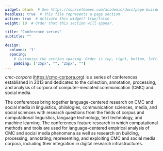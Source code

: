 ```yaml
---
widget: blank  # See https://sourcethemes.com/academic/docs/page-builder/
headless: true  # This file represents a page section.
active: true  # Activate this widget? true/false
weight: 10  # Order that this section will appear.

title: "Conference series"
subtitle: ""

design:
  columns: '1'
  spacing:
    # Customize the section spacing. Order is top, right, bottom, left.
    padding: ["25px", "", "25px", ""]
---
```


*cmc-corpora* (https://cmc-corpora.org) is a series of conferences established
in 2013 and dedicated to the collection, annotation, processing, and analysis
of corpora of computer-mediated communication (CMC) and social media.

The conferences bring together language-centered research on CMC and social
media in linguistics, philologies, communication sciences, media, and social
sciences with research questions from the fields of corpus and computational
linguistics, language technology, text technology, and machine learning. The
conferences feature research in which computational methods and tools are used
for language-centered empirical analysis of CMC and social media phenomena as
well as research on building, processing, annotating, representing, and
exploiting CMC and social media corpora, including their integration in digital
research infrastructures.
